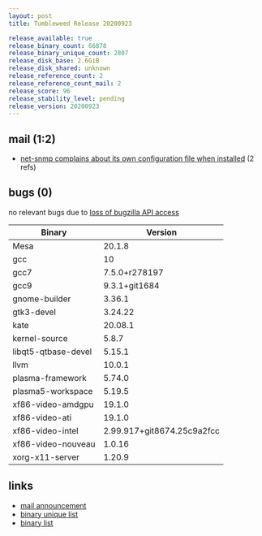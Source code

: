 ```yaml
---
layout: post
title: Tumbleweed Release 20200923

release_available: true
release_binary_count: 66878
release_binary_unique_count: 2807
release_disk_base: 2.6GiB
release_disk_shared: unknown
release_reference_count: 2
release_reference_count_mail: 2
release_score: 96
release_stability_level: pending
release_version: 20200923
---
```


## mail (1:2)

- [net-snmp complains about its own configuration file when installed](https://lists.opensuse.org/opensuse-factory/2020-09/msg00193.html) (2 refs)

## bugs (0)

<!--more-->

no relevant bugs due to [loss of bugzilla API access](https://bugzilla.opensuse.org/show_bug.cgi?id=1157722)

Binary | Version
--- | ---
Mesa | 20.1.8
gcc | 10
gcc7 | 7.5.0+r278197
gcc9 | 9.3.1+git1684
gnome-builder | 3.36.1
gtk3-devel | 3.24.22
kate | 20.08.1
kernel-source | 5.8.7
libqt5-qtbase-devel | 5.15.1
llvm | 10.0.1
plasma-framework | 5.74.0
plasma5-workspace | 5.19.5
xf86-video-amdgpu | 19.1.0
xf86-video-ati | 19.1.0
xf86-video-intel | 2.99.917+git8674.25c9a2fcc
xf86-video-nouveau | 1.0.16
xorg-x11-server | 1.20.9

## links

- [mail announcement](https://lists.opensuse.org/opensuse-factory/2020-09/msg00192.html)
- [binary unique list](http://download.opensuse.org/history/20200923/rpm.unique.list)
- [binary list](http://download.opensuse.org/history/20200923/rpm.list)
